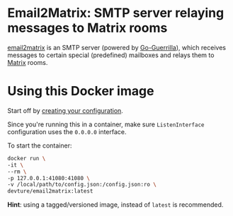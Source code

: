 # Email2Matrix: SMTP server relaying messages to Matrix rooms

[email2matrix](https://github.com/devture/email2matrix) is an SMTP server (powered by [Go-Guerrilla](https://github.com/flashmob/go-guerrilla)), which receives messages to certain special (predefined) mailboxes and relays them to [Matrix](http://matrix.org/) rooms.


# Using this Docker image

Start off by [creating your configuration](https://github.com/devture/email2matrix/blob/master/docs/configuration.md).

Since you're running this in a container, make sure `ListenInterface` configuration uses the `0.0.0.0` interface.

To start the container:

```bash
docker run \
-it \
--rm \
-p 127.0.0.1:41080:41080 \
-v /local/path/to/config.json:/config.json:ro \
devture/email2matrix:latest
```

**Hint**: using a tagged/versioned image, instead of `latest` is recommended.

